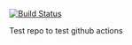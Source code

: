 [![Build Status](https://github.com/jrouwe/TestRepo/actions/workflows/build.yml/badge.svg)](https://github.com/jrouwe/TestRepo/actions/)

Test repo to test github actions
